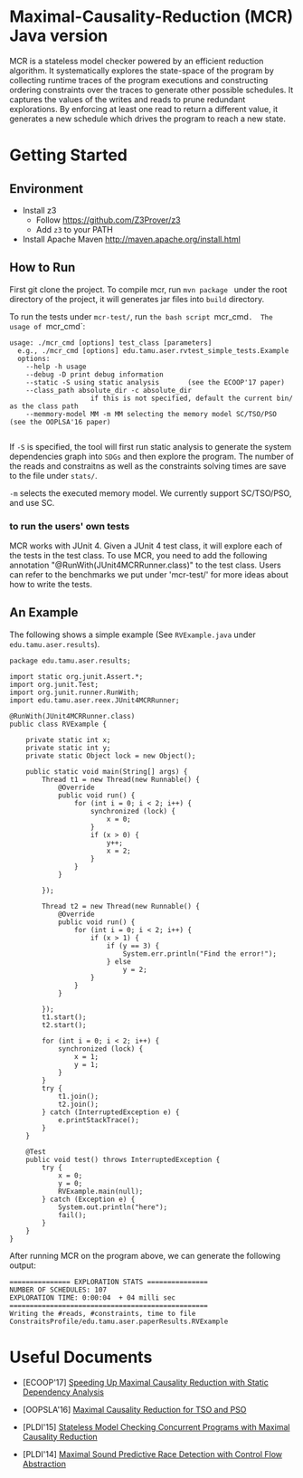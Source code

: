 # Maximal-Causality-Reduction (MCR) Java version

MCR is a stateless model checker powered by an efficient reduction algorithm. It systematically explores the state-space of the program by collecting runtime traces of the program executions and constructing ordering constraints over the traces to generate other possible schedules. It captures the values of the writes and reads to prune redundant explorations. By enforcing at least one read to return a different value, it generates a new schedule which drives the program to reach a new state. 

# Getting Started

## Environment
* Install z3 
	* Follow https://github.com/Z3Prover/z3
	* Add `z3` to your PATH
* Install Apache Maven http://maven.apache.org/install.html


## How to Run
First git clone the project. To compile mcr, run `mvn package ` under the root directory of the project, it will generates jar files into `build` directory. 

To run the tests under `mcr-test/`, run `the bash script `mcr_cmd`. 
The usage of `mcr_cmd`:

```
usage: ./mcr_cmd [options] test_class [parameters]
  e.g., ./mcr_cmd [options] edu.tamu.aser.rvtest_simple_tests.Example
  options:
  	--help -h usage
	--debug -D print debug information
	--static -S using static analysis       (see the ECOOP'17 paper)
	--class_path absolute_dir -c absolute_dir
					if this is not specified, default the current bin/ as the class path
	--memmory-model MM -m MM selecting the memory model SC/TSO/PSO  (see the OOPLSA'16 paper)
	
```

If `-S` is specified, the tool will first run static analysis to generate the system dependencies graph into `SDGs` and then explore the program. The number of the reads and constraitns as well as the constraints solving times are save to the file under `stats/`.

`-m` selects the executed memory model. We currently support SC/TSO/PSO, and use SC. 

### to run the users' own tests

MCR works with JUnit 4. Given a JUnit 4 test class, it will explore
each of the tests in the test class. To use MCR, you need to add the
following annotation "@RunWith(JUnit4MCRRunner.class)" to the
test class. Users can refer to the benchmarks we put under 'mcr-test/' 
for more ideas about how to write the tests.

## An Example

The following shows a simple example (See `RVExample.java` under `edu.tamu.aser.results`).


```
package edu.tamu.aser.results;

import static org.junit.Assert.*;
import org.junit.Test;
import org.junit.runner.RunWith;
import edu.tamu.aser.reex.JUnit4MCRRunner;

@RunWith(JUnit4MCRRunner.class)
public class RVExample {

	private static int x;
	private static int y;
	private static Object lock = new Object();
	
	public static void main(String[] args) {	
		Thread t1 = new Thread(new Runnable() {
			@Override
			public void run() {
				for (int i = 0; i < 2; i++) {
					synchronized (lock) {
						x = 0;
					}
					if (x > 0) {
						y++;
						x = 2;
					}
				}
			}

		});

		Thread t2 = new Thread(new Runnable() {
			@Override
			public void run() {
				for (int i = 0; i < 2; i++) {
					if (x > 1) {
						if (y == 3) {
							System.err.println("Find the error!");
						} else
							y = 2;
					}
				}
			}

		});
		t1.start();
		t2.start();

		for (int i = 0; i < 2; i++) {
			synchronized (lock) {
				x = 1;
				y = 1;
			}
		}
		try {
			t1.join();
			t2.join();
		} catch (InterruptedException e) {
			e.printStackTrace();
		}
	}

	@Test
	public void test() throws InterruptedException {
		try {
			x = 0;
			y = 0;
			RVExample.main(null);
		} catch (Exception e) {
			System.out.println("here");
			fail();
		}
	}
}
```

After running MCR on the program above, we can generate the following output:

```
=============== EXPLORATION STATS ===============
NUMBER OF SCHEDULES: 107
EXPLORATION TIME: 0:00:04  + 04 milli sec
=================================================
Writing the #reads, #constraints, time to file ConstraitsProfile/edu.tamu.aser.paperResults.RVExample

```





# Useful Documents
* [ECOOP'17] [Speeding Up Maximal Causality Reduction with Static Dependency Analysis](https://huangshiyou.github.io/files/Huang-ECOOP-2017-16.pdf)

* [OOPSLA'16] [Maximal Causality Reduction for TSO and PSO](https://huangshiyou.github.io/files/mcr_relax-huang.pdf)

* [PLDI'15] [Stateless Model Checking Concurrent Programs with Maximal Causality Reduction](https://parasol.tamu.edu/~jeff/academic/mcr.pdf)

* [PLDI'14] [Maximal Sound Predictive Race Detection
with Control Flow Abstraction](http://fsl.cs.illinois.edu/FSL/papers/2014/huang-meredith-rosu-2014-pldi/huang-meredith-rosu-2014-pldi-public.pdf)

